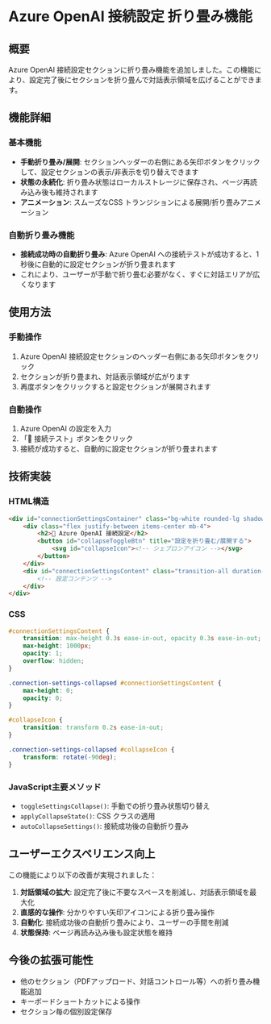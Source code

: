 # Azure OpenAI 接続設定 折り畳み機能

## 概要

Azure OpenAI 接続設定セクションに折り畳み機能を追加しました。この機能により、設定完了後にセクションを折り畳んで対話表示領域を広げることができます。

## 機能詳細

### 基本機能
- **手動折り畳み/展開**: セクションヘッダーの右側にある矢印ボタンをクリックして、設定セクションの表示/非表示を切り替えできます
- **状態の永続化**: 折り畳み状態はローカルストレージに保存され、ページ再読み込み後も維持されます
- **アニメーション**: スムーズなCSS トランジションによる展開/折り畳みアニメーション

### 自動折り畳み機能
- **接続成功時の自動折り畳み**: Azure OpenAI への接続テストが成功すると、1秒後に自動的に設定セクションが折り畳まれます
- これにより、ユーザーが手動で折り畳む必要がなく、すぐに対話エリアが広くなります

## 使用方法

### 手動操作
1. Azure OpenAI 接続設定セクションのヘッダー右側にある矢印ボタンをクリック
2. セクションが折り畳まれ、対話表示領域が広がります
3. 再度ボタンをクリックすると設定セクションが展開されます

### 自動操作
1. Azure OpenAI の設定を入力
2. 「🔗 接続テスト」ボタンをクリック
3. 接続が成功すると、自動的に設定セクションが折り畳まれます

## 技術実装

### HTML構造
```html
<div id="connectionSettingsContainer" class="bg-white rounded-lg shadow-md p-6 mb-6">
    <div class="flex justify-between items-center mb-4">
        <h2>🔧 Azure OpenAI 接続設定</h2>
        <button id="collapseToggleBtn" title="設定を折り畳む/展開する">
            <svg id="collapseIcon"><!-- シェブロンアイコン --></svg>
        </button>
    </div>
    <div id="connectionSettingsContent" class="transition-all duration-300 ease-in-out overflow-hidden">
        <!-- 設定コンテンツ -->
    </div>
</div>
```

### CSS
```css
#connectionSettingsContent {
    transition: max-height 0.3s ease-in-out, opacity 0.3s ease-in-out;
    max-height: 1000px;
    opacity: 1;
    overflow: hidden;
}

.connection-settings-collapsed #connectionSettingsContent {
    max-height: 0;
    opacity: 0;
}

#collapseIcon {
    transition: transform 0.2s ease-in-out;
}

.connection-settings-collapsed #collapseIcon {
    transform: rotate(-90deg);
}
```

### JavaScript主要メソッド
- `toggleSettingsCollapse()`: 手動での折り畳み状態切り替え
- `applyCollapseState()`: CSS クラスの適用
- `autoCollapseSettings()`: 接続成功後の自動折り畳み

## ユーザーエクスペリエンス向上

この機能により以下の改善が実現されました：

1. **対話領域の拡大**: 設定完了後に不要なスペースを削減し、対話表示領域を最大化
2. **直感的な操作**: 分かりやすい矢印アイコンによる折り畳み操作
3. **自動化**: 接続成功後の自動折り畳みにより、ユーザーの手間を削減
4. **状態保持**: ページ再読み込み後も設定状態を維持

## 今後の拡張可能性

- 他のセクション（PDFアップロード、対話コントロール等）への折り畳み機能追加
- キーボードショートカットによる操作
- セクション毎の個別設定保存